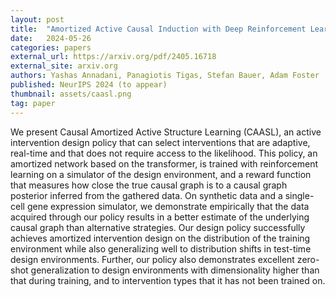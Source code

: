 ```yaml
---
layout: post
title:  "Amortized Active Causal Induction with Deep Reinforcement Learning"
date:   2024-05-26
categories: papers
external_url: https://arxiv.org/pdf/2405.16718
external_site: arxiv.org
authors: Yashas Annadani, Panagiotis Tigas, Stefan Bauer, Adam Foster
published: NeurIPS 2024 (to appear)
thumbnail: assets/caasl.png
tag: paper
---
```


We present Causal Amortized Active Structure Learning (CAASL), an active intervention design policy that can select interventions that are adaptive, real-time and that does not require access to the likelihood. This policy, an amortized network based on the transformer, is trained with reinforcement learning on a simulator of the design environment, and a reward function that measures how close the true causal graph is to a causal graph posterior inferred from the gathered data. On synthetic data and a single-cell gene expression simulator, we demonstrate empirically that the data acquired through our policy results in a better estimate of the underlying causal graph than alternative strategies. Our design policy successfully achieves amortized intervention design on the distribution of the training environment while also generalizing well to distribution shifts in test-time design environments. Further, our policy also demonstrates excellent zero-shot generalization to design environments with dimensionality higher than that during training, and to intervention types that it has not been trained on.
<!--more-->
